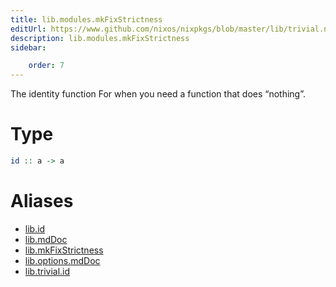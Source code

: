 ```yaml
---
title: lib.modules.mkFixStrictness
editUrl: https://www.github.com/nixos/nixpkgs/blob/master/lib/trivial.nix#L19C5
description: lib.modules.mkFixStrictness
sidebar:

    order: 7
---
```


The identity function
For when you need a function that does “nothing”.

# Type

```haskell
id :: a -> a
```


# Aliases

- [lib.id](/nix-doc-comments/reference/lib/lib-id)
- [lib.mdDoc](/nix-doc-comments/reference/lib/lib-mdDoc)
- [lib.mkFixStrictness](/nix-doc-comments/reference/lib/lib-mkFixStrictness)
- [lib.options.mdDoc](/nix-doc-comments/reference/lib/options/lib-options-mdDoc)
- [lib.trivial.id](/nix-doc-comments/reference/lib/trivial/lib-trivial-id)


